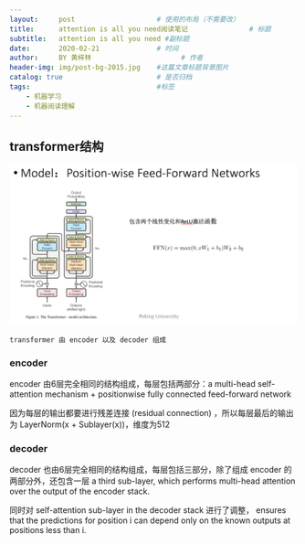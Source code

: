 ```yaml
---
layout:     post   				    # 使用的布局（不需要改）
title:      attention is all you need阅读笔记 				# 标题 
subtitle:   attention is all you need #副标题
date:       2020-02-21 				# 时间
author:     BY 黄梓林						# 作者
header-img: img/post-bg-2015.jpg 	#这篇文章标题背景图片
catalog: true 						# 是否归档
tags:								#标签
    - 机器学习
    - 机器阅读理解
---
```


## transformer结构

![transformer](/img/a9fak-y4zyr.jpg)

    transformer 由 encoder 以及 decoder 组成

### encoder

encoder 由6层完全相同的结构组成，每层包括两部分：a multi-head self-attention mechanism + 
positionwise fully connected feed-forward network

因为每层的输出都要进行残差连接 (residual connection) ，所以每层最后的输出为 LayerNorm(x + Sublayer(x))，维度为512

### decoder

decoder 也由6层完全相同的结构组成，每层包括三部分，除了组成 encoder 的两部分外，还包含一层  a third sub-layer, 
which performs multi-head attention over the output of the encoder stack. 

同时对  self-attention sub-layer in the decoder stack 进行了调整，
ensures that the predictions for position i can depend only on the known outputs at positions less than i.
